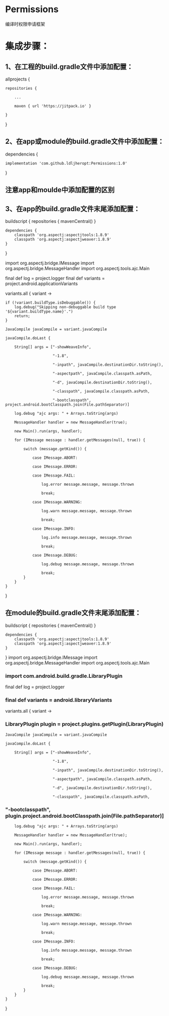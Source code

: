 
# Permissions
编译时权限申请框架

# 集成步骤：

## 1、在工程的build.gradle文件中添加配置：

allprojects {

    repositories {
	
		...
		
		maven { url 'https://jitpack.io' }
		
	}	
}


## 2、在app或module的build.gradle文件中添加配置：

dependencies {
  
    implementation 'com.github.ldljheropt:Permissions:1.0'
}

## 注意app和moulde中添加配置的区别


## 3、在app的build.gradle文件末尾添加配置：

buildscript {
    repositories {
        mavenCentral()
    }

    dependencies {
        classpath 'org.aspectj:aspectjtools:1.8.9'
        classpath 'org.aspectj:aspectjweaver:1.8.9'
    }
}

import org.aspectj.bridge.IMessage
import org.aspectj.bridge.MessageHandler
import org.aspectj.tools.ajc.Main

final def log = project.logger
final def variants = project.android.applicationVariants

variants.all { variant ->

    if (!variant.buildType.isDebuggable()) {
        log.debug("Skipping non-debuggable build type '${variant.buildType.name}'.")
        return;
    }

    JavaCompile javaCompile = variant.javaCompile

    javaCompile.doLast {

        String[] args = ["-showWeaveInfo",

                         "-1.8",

                         "-inpath", javaCompile.destinationDir.toString(),

                         "-aspectpath", javaCompile.classpath.asPath,

                         "-d", javaCompile.destinationDir.toString(),

                         "-classpath", javaCompile.classpath.asPath,

                         "-bootclasspath", project.android.bootClasspath.join(File.pathSeparator)]

        log.debug "ajc args: " + Arrays.toString(args)

        MessageHandler handler = new MessageHandler(true);

        new Main().run(args, handler);

        for (IMessage message : handler.getMessages(null, true)) {

            switch (message.getKind()) {

                case IMessage.ABORT:

                case IMessage.ERROR:

                case IMessage.FAIL:

                    log.error message.message, message.thrown

                    break;

                case IMessage.WARNING:

                    log.warn message.message, message.thrown

                    break;

                case IMessage.INFO:

                    log.info message.message, message.thrown

                    break;

                case IMessage.DEBUG:

                    log.debug message.message, message.thrown

                    break;
            }
        }
    }
}


## 在module的build.gradle文件末尾添加配置：
buildscript {
    repositories {
        mavenCentral()
    }

    dependencies {
        classpath 'org.aspectj:aspectjtools:1.8.9'
        classpath 'org.aspectj:aspectjweaver:1.8.9'
    }
}
import org.aspectj.bridge.IMessage
import org.aspectj.bridge.MessageHandler
import org.aspectj.tools.ajc.Main
### import com.android.build.gradle.LibraryPlugin

final def log = project.logger
### final def variants = android.libraryVariants

variants.all { variant ->

###    LibraryPlugin plugin = project.plugins.getPlugin(LibraryPlugin)

    JavaCompile javaCompile = variant.javaCompile

    javaCompile.doLast {

        String[] args = ["-showWeaveInfo",

                         "-1.8",

                         "-inpath", javaCompile.destinationDir.toString(),

                         "-aspectpath", javaCompile.classpath.asPath,

                         "-d", javaCompile.destinationDir.toString(),

                         "-classpath", javaCompile.classpath.asPath,

###                         "-bootclasspath", plugin.project.android.bootClasspath.join(File.pathSeparator)]

        log.debug "ajc args: " + Arrays.toString(args)

        MessageHandler handler = new MessageHandler(true);

        new Main().run(args, handler);

        for (IMessage message : handler.getMessages(null, true)) {

            switch (message.getKind()) {

                case IMessage.ABORT:

                case IMessage.ERROR:

                case IMessage.FAIL:

                    log.error message.message, message.thrown

                    break;

                case IMessage.WARNING:

                    log.warn message.message, message.thrown

                    break;

                case IMessage.INFO:

                    log.info message.message, message.thrown

                    break;

                case IMessage.DEBUG:

                    log.debug message.message, message.thrown

                    break;
            }
        }
    }
}

